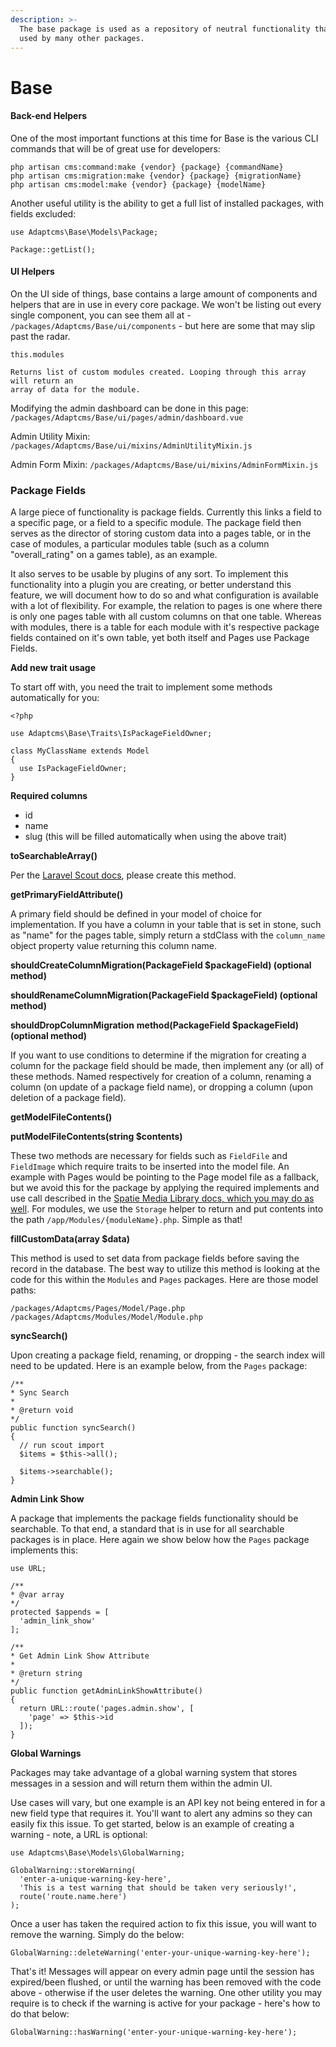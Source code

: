 ```yaml
---
description: >-
  The base package is used as a repository of neutral functionality that may be
  used by many other packages.
---
```


# Base

#### Back-end Helpers

One of the most important functions at this time for Base is the various CLI commands that will be of great use for developers:

```text
php artisan cms:command:make {vendor} {package} {commandName}
php artisan cms:migration:make {vendor} {package} {migrationName}
php artisan cms:model:make {vendor} {package} {modelName}
```

Another useful utility is the ability to get a full list of installed packages, with fields excluded:

```text
use Adaptcms\Base\Models\Package;

Package::getList();
```

#### UI Helpers

On the UI side of things, base contains a large amount of components and helpers that are in use in every core package. We won't be listing out every single component, you can see them all at - `/packages/Adaptcms/Base/ui/components` - but here are some that may slip past the radar.

```text
this.modules

Returns list of custom modules created. Looping through this array will return an
array of data for the module.
```

Modifying the admin dashboard can be done in this page: `/packages/Adaptcms/Base/ui/pages/admin/dashboard.vue` 

Admin Utility Mixin: `/packages/Adaptcms/Base/ui/mixins/AdminUtilityMixin.js`

Admin Form Mixin: `/packages/Adaptcms/Base/ui/mixins/AdminFormMixin.js`

### Package Fields

A large piece of functionality is package fields. Currently this links a field to a specific page, or a field to a specific module. The package field then serves as the director of storing custom data into a pages table, or in the case of modules, a particular modules table \(such as a column "overall\_rating" on a games table\), as an example.

It also serves to be usable by plugins of any sort. To implement this functionality into a plugin you are creating, or better understand this feature, we will document how to do so and what configuration is available with a lot of flexibility. For example, the relation to pages is one where there is only one pages table with all custom columns on that one table. Whereas with modules, there is a table for each module with it's respective package fields contained on it's own table, yet both itself and Pages use Package Fields.

**Add new trait usage**

To start off with, you need the trait to implement some methods automatically for you:

```text
<?php

use Adaptcms\Base\Traits\IsPackageFieldOwner;

class MyClassName extends Model
{
  use IsPackageFieldOwner;
}
```

**Required columns**

* id
* name
* slug \(this will be filled automatically when using the above trait\)

**toSearchableArray\(\)**

Per the [Laravel Scout docs](https://laravel.com/docs/scout), please create this method.

**getPrimaryFieldAttribute\(\)**

A primary field should be defined in your model of choice for implementation. If you have a column in your table that is set in stone, such as "name" for the pages table, simply return a stdClass with the `column_name` object property value returning this column name.

**shouldCreateColumnMigration\(PackageField $packageField\) \(optional method\)**

**shouldRenameColumnMigration\(PackageField $packageField\) \(optional method\)**

**shouldDropColumnMigration** **method\(PackageField $packageField\) \(optional method\)**

If you want to use conditions to determine if the migration for creating a column for the package field should be made, then implement any \(or all\) of these methods. Named respectively for creation of a column, renaming a column \(on update of a package field name\), or dropping a column \(upon deletion of a package field\).

**getModelFileContents\(\)**

**putModelFileContents\(string $contents\)**

These two methods are necessary for fields such as `FieldFile` and `FieldImage` which require traits to be inserted into the model file. An example with Pages would be pointing to the Page model file as a fallback, but we avoid this for the package by applying the required implements and use call described in the [Spatie Media Library docs, which you may do as well](https://docs.spatie.be/laravel-medialibrary/v8/basic-usage/preparing-your-model/). For modules, we use the `Storage` helper to return and put contents into the path `/app/Modules/{moduleName}.php`. Simple as that!

**fillCustomData\(array $data\)**

This method is used to set data from package fields before saving the record in the database. The best way to utilize this method is looking at the code for this within the `Modules` and `Pages` packages. Here are those model paths:

```text
/packages/Adaptcms/Pages/Model/Page.php
/packages/Adaptcms/Modules/Model/Module.php
```

**syncSearch\(\)**

Upon creating a package field, renaming, or dropping - the search index will need to be updated. Here is an example below, from the `Pages` package:

```text
/**
* Sync Search
*
* @return void
*/
public function syncSearch()
{
  // run scout import
  $items = $this->all();

  $items->searchable();
}
```

**Admin Link Show**

A package that implements the package fields functionality should be searchable. To that end, a standard that is in use for all searchable packages is in place. Here again we show below how the `Pages` package implements this:

```text
use URL;

/**
* @var array
*/
protected $appends = [
  'admin_link_show'
];

/**
* Get Admin Link Show Attribute
*
* @return string
*/
public function getAdminLinkShowAttribute()
{
  return URL::route('pages.admin.show', [
    'page' => $this->id
  ]);
}
```

**Global Warnings**

Packages may take advantage of a global warning system that stores messages in a session and will return them within the admin UI.

Use cases will vary, but one example is an API key not being entered in for a new field type that requires it. You'll want to alert any admins so they can easily fix this issue. To get started, below is an example of creating a warning - note, a URL is optional:

```text
use Adaptcms\Base\Models\GlobalWarning;

GlobalWarning::storeWarning(
  'enter-a-unique-warning-key-here',
  'This is a test warning that should be taken very seriously!',
  route('route.name.here')
);
```

Once a user has taken the required action to fix this issue, you will want to remove the warning. Simply do the below:

```text
GlobalWarning::deleteWarning('enter-your-unique-warning-key-here');
```

That's it! Messages will appear on every admin page until the session has expired/been flushed, or until the warning has been removed with the code above - otherwise if the user deletes the warning. One other utility you may require is to check if the warning is active for your package - here's how to do that below:

```text
GlobalWarning::hasWarning('enter-your-unique-warning-key-here');
```

